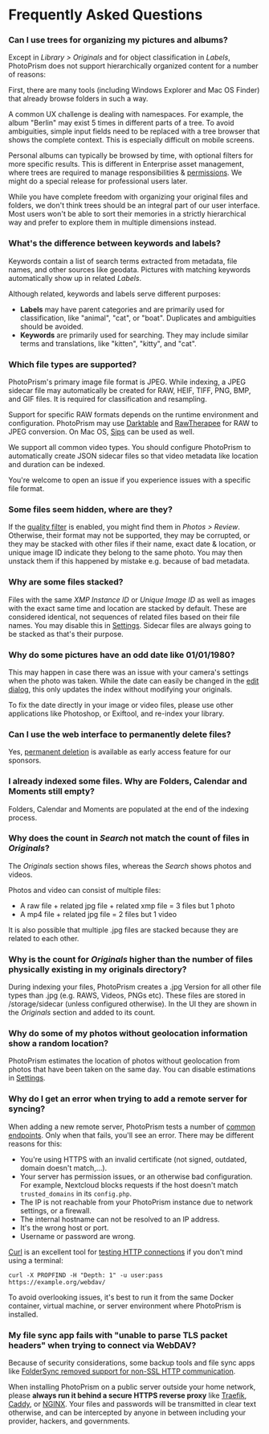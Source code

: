 # Frequently Asked Questions

### Can I use trees for organizing my pictures and albums? ###

Except in *Library > Originals* and for object classification in *Labels*, PhotoPrism does not
support hierarchically organized content for a number of reasons:

First, there are many tools (including Windows Explorer and Mac OS Finder) that already browse folders in such a way.

A common UX challenge is dealing with namespaces.
For example, the album "Berlin" may exist 5 times in different parts of a tree.
To avoid ambiguities, simple input fields need to be replaced with a tree browser that 
shows the complete context.
This is especially difficult on mobile screens.

Personal albums can typically be browsed by time, with optional filters for more specific results.
This is different in Enterprise asset management, where trees are required to manage 
responsibilities & [permissions](https://github.com/photoprism/photoprism/issues/455#issuecomment-675859270). 
We might do a special release for professional users later. 

While you have complete freedom with organizing your original files and folders,
we don't think trees should be an integral part of our user interface.
Most users won't be able to sort their memories in a strictly hierarchical way 
and prefer to explore them in multiple dimensions instead.

### What's the difference between keywords and labels? ###

Keywords contain a list of search terms extracted from metadata, file names, and other sources 
like geodata. Pictures with matching keywords automatically show up in related *Labels*. 

Although related, keywords and labels serve different purposes:

* **Labels** may have parent categories and are primarily used for classification, like "animal", "cat", or "boat". 
  Duplicates and ambiguities should be avoided.
* **Keywords** are primarily used for searching. They may include similar terms and translations,
  like "kitten", "kitty", and "cat".

### Which file types are supported? ###

PhotoPrism's primary image file format is JPEG.
While indexing, a JPEG sidecar file may automatically be created for RAW, HEIF, TIFF, PNG, BMP, 
and GIF files. It is required for classification and resampling.

Support for specific RAW formats depends on the runtime environment and configuration. PhotoPrism may use 
[Darktable](https://www.darktable.org/) and [RawTherapee](https://rawtherapee.com/) for RAW to JPEG conversion. 
On Mac OS, [Sips](https://ss64.com/osx/sips.html) can be used as well.

We support all common video types.
You should configure PhotoPrism to automatically create JSON sidecar files so that
video metadata like location and duration can be indexed.

You're welcome to open an issue if you experience issues with a specific file format.

### Some files seem hidden, where are they? ###

If the [quality filter](organize/review.md) is enabled, you might find them in *Photos > Review*. Otherwise, their
format may not be supported, they may be corrupted, or they may be stacked with other files if their name, 
exact date & location, or unique image ID indicate they belong to the same photo. You may then unstack 
them if this happened by mistake e.g. because of bad metadata.

### Why are some files stacked? ###

Files with the same *XMP Instance ID* or *Unique Image ID* as well 
as images with the exact same time and location are stacked by default. These are considered identical, not sequences 
of related files based on their file names. You may disable this in [Settings](settings/library.md). Sidecar files are always going to be stacked as that's their purpose.

### Why do some pictures have an odd date like 01/01/1980? ###

This may happen in case there was an issue with your camera's settings when the photo was taken.
While the date can easily be changed in the [edit dialog](organize/edit.md), this only updates the index 
without modifying your originals.

To fix the date directly in your image or video files, please use other applications
like Photoshop, or Exiftool, and re-index your library.

### Can I use the web interface to permanently delete files? ###

Yes, [permanent deletion](./organize/delete.md) is available as early access feature for our sponsors.

### I already indexed some files. Why are Folders, Calendar and Moments still empty? ###

Folders, Calendar and Moments are populated at the end of the indexing process.

### Why does the count in *Search* not match the count of files in *Originals*? ###

The *Originals* section shows files, whereas the *Search* shows photos and videos. 

Photos and video can consist of multiple files:

* A raw file + related jpg file + related xmp file = 3 files but 1 photo
* A mp4 file + related jpg file = 2 files but 1 video

It is also possible that multiple .jpg files are stacked because they are related to each other.
  
### Why is the count for *Originals* higher than the number of files physically existing in my originals directory? ###

During indexing your files, PhotoPrism creates a .jpg Version for all other file types than .jpg (e.g. RAWS, Videos, PNGs etc). 
These files are stored in /storage/sidecar (unless configured otherwise). 
In the UI they are shown in the *Originals* section and added to its count.

### Why do some of my photos without geolocation information show a random location? ###

PhotoPrism estimates the location of photos without geolocation from photos that have been taken on the same day.
You can disable estimations in [Settings](./settings/general.md).

### Why do I get an error when trying to add a remote server for syncing? ###

When adding a new remote server, PhotoPrism tests a number of 
[common endpoints](https://raw.githubusercontent.com/photoprism/photoprism/develop/internal/remote/heuristic.go).
Only when that fails, you'll see an error. There may be different reasons for this:

- You're using HTTPS with an invalid certificate (not signed, outdated, domain doesn't match,...).
- Your server has permission issues, or an otherwise bad configuration. For example, Nextcloud blocks requests
  if the host doesn't match `trusted_domains` in its `config.php`.
- The IP is not reachable from your PhotoPrism instance due to network settings, or a firewall.
- The internal hostname can not be resolved to an IP address.
- It's the wrong host or port.
- Username or password are wrong.

[Curl](https://curl.se/) is an excellent tool for 
[testing HTTP connections](https://code.blogs.iiidefix.net/posts/webdav-with-curl/) if you don't mind using a terminal:

```
curl -X PROPFIND -H "Depth: 1" -u user:pass https://example.org/webdav/
```

To avoid overlooking issues, it's best to run it from the same Docker container, virtual machine, 
or server environment where PhotoPrism is installed.

### My file sync app fails with "unable to parse TLS packet headers" when trying to connect via WebDAV? ###

Because of security considerations, some backup tools and file sync apps like
[FolderSync removed support for non-SSL HTTP communication](https://www.tacit.dk/foldersync/faq/#i-can-not-connect-to-a-non-https-webdav-server-why).

When installing PhotoPrism on a public server outside your home network, please **always run it
behind a secure HTTPS reverse proxy** like [Traefik](../getting-started/proxies/traefik.md),
[Caddy](../getting-started/proxies/caddy-2.md), or [NGINX](../getting-started/proxies/nginx.md).
Your files and passwords will be transmitted in clear text otherwise, and can be intercepted
by anyone in between including your provider, hackers, and governments.